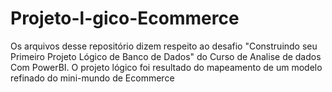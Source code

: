 # Projeto-l-gico-Ecommerce
Os arquivos desse repositório dizem respeito ao desafio "Construindo seu Primeiro Projeto Lógico de Banco de Dados" do Curso de Analise de dados Com PowerBI. O projeto lógico foi resultado do mapeamento de um modelo refinado do mini-mundo de Ecommerce
